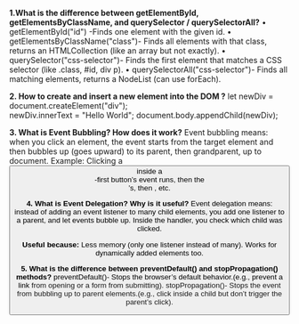 **1.What is the difference between getElementById, getElementsByClassName, and querySelector / querySelectorAll?**
•	getElementById("id") -Finds one element with the given id.
•	getElementsByClassName("class")- Finds all elements with that class, returns an HTMLCollection (like an array but not exactly).
•	querySelector("css-selector")- Finds the first element that matches a CSS selector (like .class, #id, div p).
•	querySelectorAll("css-selector")- Finds all matching elements, returns a NodeList (can use forEach).


**2.	 How to create and insert a new element into the DOM ?**
 let newDiv = document.createElement("div");  
 newDiv.innerText = "Hello World"; 
document.body.appendChild(newDiv); 

 
**3.	What is Event Bubbling? How does it work?**
Event bubbling means: when you click an element, the event starts from the target element and then bubbles up (goes upward) to its parent, then grandparent, up to document.
Example: Clicking a <button> inside a <div> -first button’s event runs, then the <div>’s, then <body>, etc.

**4.	What is Event Delegation? Why is it useful?**
Event delegation means: instead of adding an event listener to many child elements,
you add one listener to a parent, and let events bubble up.
Inside the handler, you check which child was clicked.

**Useful because:**
Less memory (only one listener instead of many).
Works for dynamically added elements too.


**5.	What is the difference between preventDefault() and stopPropagation() methods?**
preventDefault()- Stops the browser’s default behavior.(e.g., prevent a link <a> from opening or a form from submitting).
stopPropagation()- Stops the event from bubbling up to parent elements.(e.g., click inside a child but don’t trigger the parent’s click).

